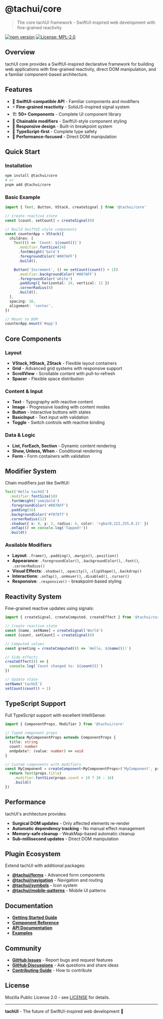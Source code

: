 # @tachui/core

> The core tachUI framework - SwiftUI-inspired web development with fine-grained reactivity

[![npm version](https://img.shields.io/npm/v/@tachui/core.svg)](https://www.npmjs.com/package/@tachui/core)
[![License: MPL-2.0](https://img.shields.io/badge/License-MPL--2.0-blue.svg)](https://opensource.org/licenses/MPL-2.0)

## Overview

tachUI core provides a SwiftUI-inspired declarative framework for building web applications with fine-grained reactivity, direct DOM manipulation, and a familiar component-based architecture.

## Features

- 🎯 **SwiftUI-compatible API** - Familiar components and modifiers
- ⚡ **Fine-grained reactivity** - SolidJS-inspired signal system
- 🏗️ **50+ Components** - Complete UI component library
- 🎨 **Chainable modifiers** - SwiftUI-style component styling
- 📱 **Responsive design** - Built-in breakpoint system
- 🔧 **TypeScript-first** - Complete type safety
- 🚀 **Performance-focused** - Direct DOM manipulation

## Quick Start

### Installation

```bash
npm install @tachui/core
# or
pnpm add @tachui/core
```

### Basic Example

```typescript
import { Text, Button, VStack, createSignal } from '@tachui/core'

// Create reactive state
const [count, setCount] = createSignal(0)

// Build SwiftUI-style components
const counterApp = VStack({
  children: [
    Text(() => `Count: ${count()}`)
      .modifier.fontSize(24)
      .fontWeight('bold')
      .foregroundColor('#007AFF')
      .build(),

    Button('Increment', () => setCount(count() + 1))
      .modifier.backgroundColor('#007AFF')
      .foregroundColor('white')
      .padding({ horizontal: 24, vertical: 12 })
      .cornerRadius(8)
      .build(),
  ],
  spacing: 16,
  alignment: 'center',
})

// Mount to DOM
counterApp.mount('#app')
```

## Core Components

### Layout

- **VStack, HStack, ZStack** - Flexible layout containers
- **Grid** - Advanced grid systems with responsive support
- **ScrollView** - Scrollable content with pull-to-refresh
- **Spacer** - Flexible space distribution

### Content & Input

- **Text** - Typography with reactive content
- **Image** - Progressive loading with content modes
- **Button** - Interactive buttons with states
- **BasicInput** - Text input with validation
- **Toggle** - Switch controls with reactive binding

### Data & Logic

- **List, ForEach, Section** - Dynamic content rendering
- **Show, Unless, When** - Conditional rendering
- **Form** - Form containers with validation

## Modifier System

Chain modifiers just like SwiftUI:

```typescript
Text('Hello tachUI')
  .modifier.fontSize(18)
  .fontWeight('semibold')
  .foregroundColor('#007AFF')
  .padding(16)
  .backgroundColor('#f0f8ff')
  .cornerRadius(12)
  .shadow({ x: 0, y: 2, radius: 4, color: 'rgba(0,122,255,0.2)' })
  .onTap(() => console.log('Tapped!'))
  .build()
```

### Available Modifiers

- **Layout**: `.frame()`, `.padding()`, `.margin()`, `.position()`
- **Appearance**: `.foregroundColor()`, `.backgroundColor()`, `.font()`, `.cornerRadius()`
- **Visual Effects**: `.shadow()`, `.opacity()`, `.clipShape()`, `.backdrop()`
- **Interactions**: `.onTap()`, `.onHover()`, `.disabled()`, `.cursor()`
- **Responsive**: `.responsive()` - breakpoint-based styling

## Reactivity System

Fine-grained reactive updates using signals:

```typescript
import { createSignal, createComputed, createEffect } from '@tachui/core'

// Create reactive state
const [name, setName] = createSignal('World')
const [count, setCount] = createSignal(0)

// Computed values
const greeting = createComputed(() => `Hello, ${name()}!`)

// Side effects
createEffect(() => {
  console.log(`Count changed to: ${count()}`)
})

// Update state
setName('tachUI')
setCount(count() + 1)
```

## TypeScript Support

Full TypeScript support with excellent IntelliSense:

```typescript
import { ComponentProps, Modifier } from '@tachui/core'

// Typed component props
interface MyComponentProps extends ComponentProps {
  title: string
  count: number
  onUpdate?: (value: number) => void
}

// Custom components with modifiers
const MyComponent = createComponent<MyComponentProps>('MyComponent', props => {
  return Text(props.title)
    .modifier.fontSize(props.count > 10 ? 20 : 16)
    .build()
})
```

## Performance

tachUI's architecture provides:

- **Surgical DOM updates** - Only affected elements re-render
- **Automatic dependency tracking** - No manual effect management
- **Memory-safe cleanup** - WeakMap-based automatic cleanup
- **Sub-millisecond updates** - Direct DOM manipulation

## Plugin Ecosystem

Extend tachUI with additional packages:

- **[@tachui/forms](https://npm.im/@tachui/forms)** - Advanced form components
- **[@tachui/navigation](https://npm.im/@tachui/navigation)** - Navigation and routing
- **[@tachui/symbols](https://npm.im/@tachui/symbols)** - Icon system
- **[@tachui/mobile-patterns](https://npm.im/@tachui/mobile-patterns)** - Mobile UI patterns

## Documentation

- **[Getting Started Guide](https://github.com/tach-UI/tachUI/blob/main/docs/guide/getting-started.md)**
- **[Component Reference](https://github.com/tach-UI/tachUI/blob/main/docs/guide/components/)**
- **[API Documentation](https://github.com/tach-UI/tachUI/tree/main/docs/api/)**
- **[Examples](https://github.com/tach-UI/tachUI/tree/main/apps/examples/)**

## Community

- **[GitHub Issues](https://github.com/tach-UI/tachUI/issues)** - Report bugs and request features
- **[GitHub Discussions](https://github.com/tach-UI/tachUI/discussions)** - Ask questions and share ideas
- **[Contributing Guide](https://github.com/tach-UI/tachUI/blob/main/CONTRIBUTING.md)** - How to contribute

## License

Mozilla Public License 2.0 - see [LICENSE](https://github.com/tach-UI/tachUI/blob/main/LICENSE) for details.

---

**tachUI** - The future of SwiftUI-inspired web development 🚀
